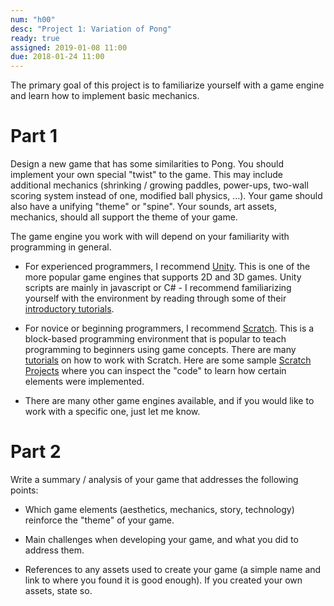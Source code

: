 ```yaml
---
num: "h00"
desc: "Project 1: Variation of Pong"
ready: true
assigned: 2019-01-08 11:00
due: 2018-01-24 11:00
---
```


The primary goal of this project is to familiarize yourself with a game engine and learn how to implement basic mechanics.

# Part 1

Design a new game that has some similarities to Pong. You should implement your own special "twist" to the game. This may include additional mechanics (shrinking / growing paddles, power-ups, two-wall scoring system instead of one, modified ball physics, ...). Your game should also have a unifying "theme" or "spine". Your sounds, art assets, mechanics, should all support the theme of your game.

The game engine you work with will depend on your familiarity with programming in general.

* For experienced programmers, I recommend [Unity](https://unity3d.com/). This is one of the more popular game engines that supports 2D and 3D games. Unity scripts are mainly in javascript or C# - I recommend familiarizing yourself with the environment by reading through some of their [introductory tutorials](https://unity3d.com/learn/tutorials).

* For novice or beginning programmers, I recommend [Scratch](https://scratch.mit.edu/). This is a block-based programming environment that is popular to teach programming to beginners using game concepts. There are many [tutorials](https://scratch.mit.edu/help/videos/) on how to work with Scratch. Here are some sample [Scratch Projects](https://scratch.mit.edu/studios/1018092/) where you can inspect the "code" to learn how certain elements were implemented.

* There are many other game engines available, and if you would like to work with a specific one, just let me know.

# Part 2

Write a summary / analysis of your game that addresses the following points:

* Which game elements (aesthetics, mechanics, story, technology) reinforce the "theme" of your game.

* Main challenges when developing your game, and what you did to address them.

* References to any assets used to create your game (a simple name and link to where you found it is good enough). If you created your own assets, state so.


